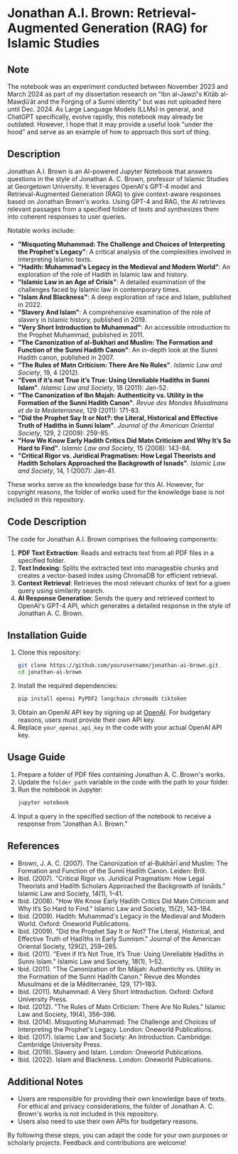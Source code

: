 # Jonathan A.I. Brown: Retrieval-Augmented Generation (RAG) for Islamic Studies

## Note
The notebook was an experiment conducted between November 2023 and March 2024 as part of my dissertation research on "Ibn al-Jawzī's Kitāb al-Mawḍūʿāt and the Forging of a Sunni identity" but was not uploaded here until Dec. 2024. As Large Language Models (LLMs) in general, and ChatGPT specifically, evolve rapidly, this notebook may already be outdated. However, I hope that it may provide a useful look "under the hood" and serve as an example of how to approach this sort of thing. 

## Description
Jonathan A.I. Brown is an AI-powered Jupyter Notebook that answers questions in the style of Jonathan A. C. Brown, professor of Islamic Studies at Georgetown University. It leverages OpenAI's GPT-4 model and Retrieval-Augmented Generation (RAG) to give context-aware responses based on Jonathan Brown's works. Using GPT-4 and RAG, the AI retrieves relevant passages from a specified folder of texts and synthesizes them into coherent responses to user queries.

Notable works include:
- **"Misquoting Muhammad: The Challenge and Choices of Interpreting the Prophet's Legacy"**: A critical analysis of the complexities involved in interpreting Islamic texts.
- **"Hadith: Muhammad's Legacy in the Medieval and Modern World"**: An exploration of the role of Hadith in Islamic law and history.
- **"Islamic Law in an Age of Crisis"**: A detailed examination of the challenges faced by Islamic law in contemporary times.
- **"Islam And Blackness"**: A deep exploration of race and Islam, published in 2022.
- **"Slavery And Islam"**: A comprehensive examination of the role of slavery in Islamic history, published in 2019.
- **"Very Short Introduction to Muhammad"**: An accessible introduction to the Prophet Muhammad, published in 2011.
- **"The Canonization of al-Bukhari and Muslim: The Formation and Function of the Sunni Hadith Canon"**: An in-depth look at the Sunni Hadith canon, published in 2007.
- **"The Rules of Matn Criticism: There Are No Rules"**. *Islamic Law and Society*, 19, 4 (2012).
- **"Even if it’s not True it’s True: Using Unreliable Hadiths in Sunni Islam"**. *Islamic Law and Society*, 18 (2011): Jan-52.
- **"The Canonization of Ibn Majah: Authenticity vs. Utility in the Formation of the Sunni Hadith Canon"**. *Revue des Mondes Musalmans et de la Medeterranee*, 129 (2011): 171-83.
- **"Did the Prophet Say It or Not?: the Literal, Historical and Effective Truth of Hadiths in Sunni Islam"**. *Journal of the American Oriental Society*, 129, 2 (2009): 259-85.
- **"How We Know Early Hadith Critics Did Matn Criticism and Why It’s So Hard to Find"**. *Islamic Law and Society*, 15 (2008): 143-84.
- **"Critical Rigor vs. Juridical Pragmatism: How Legal Theorists and Hadith Scholars Approached the Backgrowth of Isnads"**. *Islamic Law and Society*, 14, 1 (2007): Jan-41.

These works serve as the knowledge base for this AI. However, for copyright reasons, the folder of works used for the knowledge base is not included in this repository.

## Code Description
The code for Jonathan A.I. Brown comprises the following components:
1. **PDF Text Extraction**: Reads and extracts text from all PDF files in a specified folder.
2. **Text Indexing**: Splits the extracted text into manageable chunks and creates a vector-based index using ChromaDB for efficient retrieval.
3. **Context Retrieval**: Retrieves the most relevant chunks of text for a given query using similarity search.
4. **AI Response Generation**: Sends the query and retrieved context to OpenAI's GPT-4 API, which generates a detailed response in the style of Jonathan A. C. Brown. 

## Installation Guide
1. Clone this repository:
   ```bash
   git clone https://github.com/yourusername/jonathan-ai-brown.git
   cd jonathan-ai-brown
   ```
2. Install the required dependencies:
   ```bash
   pip install openai PyPDF2 langchain chromadb tiktoken
   ```
3. Obtain an OpenAI API key by signing up at [OpenAI](https://openai.com/). For budgetary reasons, users must provide their own API key.
4. Replace `your_openai_api_key` in the code with your actual OpenAI API key.

## Usage Guide
1. Prepare a folder of PDF files containing Jonathan A. C. Brown's works.
2. Update the `folder_path` variable in the code with the path to your folder.
3. Run the notebook in Jupyter:
   ```bash
   jupyter notebook
   ```
4. Input a query in the specified section of the notebook to receive a response from "Jonathan A.I. Brown."

## References
- Brown, J. A. C. (2007). The Canonization of al-Bukhārī and Muslim: The Formation and Function of the Sunnī Ḥadīth Canon. Leiden: Brill.
- Ibid. (2007). "Critical Rigor vs. Juridical Pragmatism: How Legal Theorists and Ḥadīth Scholars Approached the Backgrowth of Isnāds." Islamic Law and Society, 14(1), 1–41.
- Ibid. (2008). "How We Know Early Ḥadīth Critics Did Matn Criticism and Why It’s So Hard to Find." Islamic Law and Society, 15(2), 143–184.
- Ibid. (2009). Hadith: Muhammad's Legacy in the Medieval and Modern World. Oxford: Oneworld Publications.
- Ibid. (2009). "Did the Prophet Say It or Not? The Literal, Historical, and Effective Truth of Ḥadīths in Early Sunnism." Journal of the American Oriental Society, 129(2), 259–285.
- Ibid. (2011). "Even if It’s Not True, It’s True: Using Unreliable Ḥadīths in Sunni Islam." Islamic Law and Society, 18(1), 1–52.
- Ibid. (2011). "The Canonization of Ibn Mājah: Authenticity vs. Utility in the Formation of the Sunni Ḥadīth Canon." Revue des Mondes Musulmans et de la Méditerranée, 129, 171–183.
- Ibid. (2011). Muhammad: A Very Short Introduction. Oxford: Oxford University Press.
- Ibid. (2012). "The Rules of Matn Criticism: There Are No Rules." Islamic Law and Society, 19(4), 356–396.
- Ibid. (2014). Misquoting Muhammad: The Challenge and Choices of Interpreting the Prophet's Legacy. London: Oneworld Publications.
- Ibid. (2017). Islamic Law and Society: An Introduction. Cambridge: Cambridge University Press.
- Ibid. (2019). Slavery and Islam. London: Oneworld Publications.
- Ibid. (2022). Islam and Blackness. London: Oneworld Publications.

## Additional Notes
- Users are responsible for providing their own knowledge base of texts. For ethical and privacy considerations, the folder of Jonathan A. C. Brown's works is not included in this repository.
- Users also need to use their own APIs for budgetary reasons.

By following these steps, you can adapt the code for your own purposes or scholarly projects. 
Feedback and contributions are welcome!
